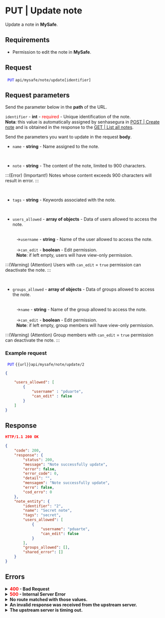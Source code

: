 # PUT | Update note

Update a note in **MySafe**.

## Requirements
* Permission to edit the note in **MySafe**.

## Request

 <code><span style="color:blue"> PUT</code></span> `api/mysafe/note/update[identifier]`



## Request parameters
Send the parameter below in the <b>path</b> of the URL.


<summary><code>identifier</code> - <b>int</b> - <span style="color:red">required</span> - Unique identification of the note.</summary>

<summary><b>Nota</b>: this value is automatically assigned by senhasegura in <a href = "/v3-33/docs/pt/api-post-create-note">POST | Create note</a> and is obtained in the response to the <a href = "/v3-33/docs/api-get-list-all-notes">GET | List all notes</a>.

<br>
    
Send the parameters you want to update in the request <b>body</b>.

* <summary><code>name</code> - <b>string</b> - Name assigned to the note.</summary>

<br>

* <summary><code>note</code> - <b>string</b>  - The content of the note, limited to 900 characters. </summary>
    
:::(Error) (Important!)
Notes whose content exceeds 900 characters will result in error.
:::

<br>

* <summary><code>tags</code> - <b>string</b> - Keywords associated with the note.</summary>

<br>

* <summary><code>users_allowed</code> - <b>array of objects</b> - Data of users allowed to access the note.</summary>

<br>

<summary>&nbsp;&emsp;&emsp;&nbsp;→<code>username</code> - <b>string</b> - Name of the user allowed to access the note.</summary>

<br>

<summary>&nbsp;&emsp;&emsp;&nbsp;→<code>can_edit</code> - <b>boolean</b> - Edit permission. </summary>

<summary>&nbsp;&emsp;&emsp;&nbsp;<b>Note</b>: if left empty, users will have view-only permission.</summary>

:::(Warning) (Attention)
Users with <code>can_edit</code> = <code>true</code> permission can deactivate the note.
:::

<br>

* <summary><code>groups_allowed</code> - <b>array of objects</b> - Data of groups allowed to access the note.</summary>

<br>

<summary>&nbsp;&emsp;&emsp;&nbsp;→<code>name</code> - <b>string</b> - Name of the group allowed to access the note.</summary>

<br>

<summary>&nbsp;&emsp;&emsp;&nbsp;→<code>can_edit</code> - <b>boolean</b> - Edit permission. </summary>

<summary>&nbsp;&emsp;&emsp;&nbsp;<b>Note</b>: if left empty, group members will have view-only permission.</summary>

:::(Warning) (Attention)
Group members with <code>can_edit</code> = <code>true</code> permission can deactivate the note.
:::
### Example request

<code><span style="color:blue"> PUT</code></span> `{{url}}api/mysafe/note/update/2`

```json
{
   
    "users_allowed": [
        {
            "username" : "pduarte",
            "can_edit" : false
        }
    ]
}

```

## Response

```json
HTTP/1.1 200 OK
```
```json
{
    "code": 200,
    "response": {
        "status": 200,
        "message": "Note successfully update",
        "error": false,
        "error_code": 0,
        "detail": "",
        "mensagem": "Note successfully update",
        "erro": false,
        "cod_erro": 0
    },
    "note_entity": {
        "identifier": "2",
        "name": "Secret note",
        "tags": "secret",
        "users_allowed": [
            {
                "username": "pduarte",
                "can_edit": false
            }
        ],
        "groups_allowed": [],
        "shared_error": []
    }
}

```

## Errors

<details>
<summary><b><span style="color:red">400</span> - Bad Request</b></summary>


* * *
<b>Message: "1001: Parameter note limited to 900 characters"</b>
<p><b>Possible cause</b>: the content sent in <code>note</code> exceeded the limit of 900 characters.<br></p>
<b>Solution</b>: reduce the content of the note and resend the request.

* * *    
</details>

<details>
<summary><b><span style="color:red">500</span> - Internal Server Error</b></summary>

***
<b>Message: "Unexpected error."</b><br>
<p><b>Possible cause</b>: the error is on the senhasegura server.<br>
<b>Solution</b>: contact the support team for more information.</p>

***
</details>

<details>
<summary><b>No route matched with those values.</b></summary>

***
<b>Message: "No route matched with those values."</b>
<p><b>Possible causes</b>: failure in your application's authentication with the senhasegura server or incorrect URL.<br>
<b>Solution</b>: check the authentication parameters such as <code>Access Token URL</code>, <code>Client ID</code>, and <code>Client Secret</code> and request a new access token or check and correct the URL.</p>

***
</details>

<details>
<summary><b>An invalid response was received from the upstream server.</b></summary>

***
<b>Message: "An invalid response was received from the upstream server."</b>
<p><b>Possible cause</b>: the upstream server may be taking too long to respond, leading to a timeout error interpreted as an invalid response by the proxy/gateway server.<br>
<b>Solution</b>: check the connectivity between the request origin and the senhasegura server.</p>

***
</details>

<details>
<summary><b>The upstream server is timing out.</b></summary>

***
<b>Message: "The upstream server is timing out."</b>
<p><b>Possible cause</b>: the request timed out.<br>
<b>Solution</b>: check the connectivity between the request origin and the senhasegura server.</p>

***
</details>